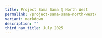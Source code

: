 ```yaml
---
title: Project Sama Sama @ North West
permalink: /project-sama-sama-north-west/
variant: markdown
description: ""
third_nav_title: July 2025
---
```

